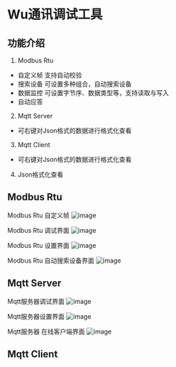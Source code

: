 # Wu通讯调试工具

## 功能介绍
1. Modbus Rtu 
- 自定义帧  支持自动校验
- 搜索设备  可设置多种组合，自动搜索设备
- 数据监控  可设置字节序、数据类型等，支持读取与写入
- 自动应答  
2. Mqtt Server
- 可右键对Json格式的数据进行格式化查看
3. Mqtt Client
- 可右键对Json格式的数据进行格式化查看
4. Json格式化查看

## Modbus Rtu
Modbus Rtu 自定义帧
![image](https://github.com/Monika1313/Wu.CommTool/blob/master/Wu.CommTool/Images/About/ModbusRtu自定义帧.png)

Modbus Rtu 调试界面
![image](https://github.com/Monika1313/Wu.CommTool/blob/master/Wu.CommTool/Images/X1.png)

Modbus Rtu 设置界面
![image](https://github.com/Monika1313/Wu.CommTool/blob/master/Wu.CommTool/Images/X2.png)

Modbus Rtu 自动搜索设备界面
![image](https://github.com/Monika1313/Wu.CommTool/blob/master/Wu.CommTool/Images/X3.png)

## Mqtt Server
Mqtt服务器调试界面
![image](https://github.com/Monika1313/Wu.CommTool/blob/master/Wu.CommTool/Images/X101.png)

Mqtt服务器设置界面
![image](https://github.com/Monika1313/Wu.CommTool/blob/master/Wu.CommTool/Images/X100.png)

Mqtt服务器 在线客户端界面
![image](https://github.com/Monika1313/Wu.CommTool/blob/master/Wu.CommTool/Images/X102.png)

## Mqtt Client
